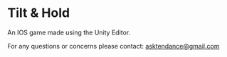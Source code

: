 # Tilt & Hold
An IOS game made using the Unity Editor.

For any questions or concerns please contact: asktendance@gmail.com

